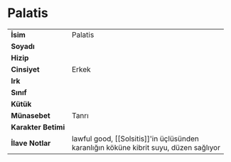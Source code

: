 # Palatis   
|  |  |  
|---|---|  
| **İsim** | Palatis|  
| **Soyadı** | |  
| **Hizip** | |  
| **Cinsiyet** | Erkek|  
| **Irk** | |  
| **Sınıf** | |  
| **Kütük** | |  
| **Münasebet** | Tanrı|  
| **Karakter Betimi** | |  
| **İlave Notlar** | lawful good, [[Solsitis]]'in üçlüsünden<br>karanlığın köküne kibrit suyu, düzen sağlıyor|  
